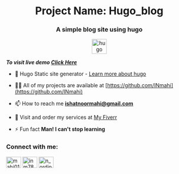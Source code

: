 <h1 align="center">Project Name: Hugo_blog</h1>
<h3 align="center">A simple blog site using hugo</h3>
<p align="center"> <a href="https://gohugo.io/" target="_blank" rel="noreferrer"> <img src="https://api.iconify.design/logos-hugo.svg" alt="hugo" width="40" height="40"/> </a> </p>

***To visit live demo [Click Here](https://hugo-blogs.netlify.app/)***

- 🔭 Hugo Static site generator - [Learn more about hugo](https://gohugo.io/)

- 👨‍💻 All of my projects are available at [https://github.com/INmahi](https://github.com/INmahi)

- 📫 How to reach me **ishatnoormahi@gmail.com**

- 📄 Visit and order my services at [My Fiverr](https://www.fiverr.com/mahi_webdev?up_rollout=true)

- ⚡ Fun fact **Man! I can't stop learning**

<h3 align="left">Connect with me:</h3>
<p align="left">
<a href="https://linkedin.com/in/mahi01" target="blank"><img align="center" src="https://raw.githubusercontent.com/rahuldkjain/github-profile-readme-generator/master/src/images/icons/Social/linked-in-alt.svg" alt="mahi01" height="30" width="40" /></a>
<a href="https://fb.com/inm787" target="blank"><img align="center" src="https://raw.githubusercontent.com/rahuldkjain/github-profile-readme-generator/master/src/images/icons/Social/facebook.svg" alt="inm787" height="30" width="40" /></a>
<a href="https://instagram.com/n_ordinary__kid___" target="blank"><img align="center" src="https://raw.githubusercontent.com/rahuldkjain/github-profile-readme-generator/master/src/images/icons/Social/instagram.svg" alt="n_ordinary__kid___" height="30" width="40" /></a>
</p>

